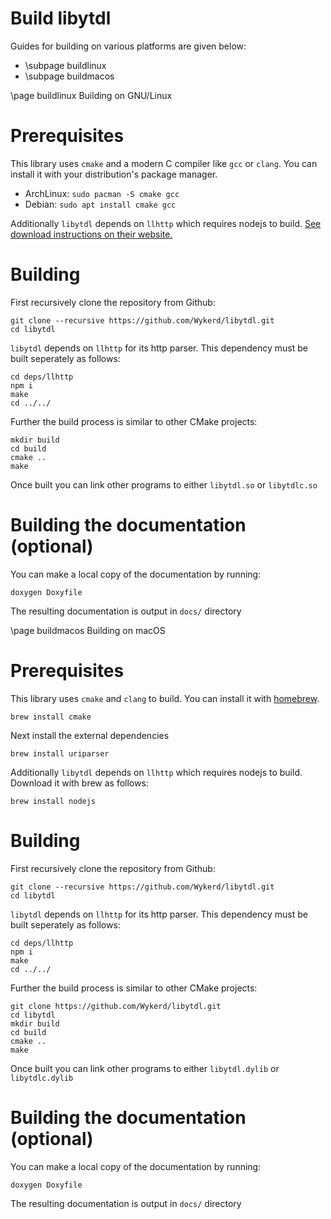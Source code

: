 # Build libytdl

Guides for building on various platforms are given below:
- \subpage buildlinux
- \subpage buildmacos

\page buildlinux Building on GNU/Linux
# Prerequisites
This library uses `cmake` and a modern C compiler like `gcc` or `clang`. You can install it with your distribution's package manager.
- ArchLinux: `sudo pacman -S cmake gcc`
- Debian: `sudo apt install cmake gcc`

Additionally `libytdl` depends on `llhttp` which requires nodejs to build. [See download instructions on their website.](https://nodejs.org/en/download/package-manager/)

# Building
First recursively clone the repository from Github:
```
git clone --recursive https://github.com/Wykerd/libytdl.git
cd libytdl
```

`libytdl` depends on `llhttp` for its http parser. This dependency must be built seperately as follows:
```
cd deps/llhttp
npm i
make
cd ../../
```

Further the build process is similar to other CMake projects:
```
mkdir build
cd build
cmake ..
make
```
Once built you can link other programs to either `libytdl.so` or `libytdlc.so`

# Building the documentation (optional)
You can make a local copy of the documentation by running:
```
doxygen Doxyfile
```
The resulting documentation is output in `docs/` directory

\page buildmacos Building on macOS
# Prerequisites 
This library uses `cmake` and `clang` to build. You can install it with [homebrew](https://brew.sh).
```
brew install cmake
```

Next install the external dependencies
```
brew install uriparser
```

Additionally `libytdl` depends on `llhttp` which requires nodejs to build. Download it with brew as follows:
```
brew install nodejs
```

# Building
First recursively clone the repository from Github:
```
git clone --recursive https://github.com/Wykerd/libytdl.git
cd libytdl
```

`libytdl` depends on `llhttp` for its http parser. This dependency must be built seperately as follows:
```
cd deps/llhttp
npm i
make
cd ../../
```

Further the build process is similar to other CMake projects:
```
git clone https://github.com/Wykerd/libytdl.git
cd libytdl
mkdir build
cd build
cmake ..
make
```
Once built you can link other programs to either `libytdl.dylib` or `libytdlc.dylib`

# Building the documentation (optional)
You can make a local copy of the documentation by running:
```
doxygen Doxyfile
```
The resulting documentation is output in `docs/` directory